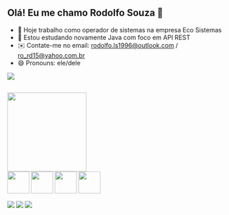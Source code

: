 ## Olá! Eu me chamo Rodolfo Souza 👋

  - 🔭 Hoje trabalho como operador de sistemas na empresa Eco Sistemas
- 🌱 Estou estudando novamente Java com foco em API REST
- ✉️ Contate-me no email: rodolfo.ls1996@outlook.com / ro_rd15@yahoo.com.br
- 😄 Pronouns: ele/dele

<div>
  <picture>
  <source
    srcset="https://github-readme-stats.vercel.app/api?username=RodolfoSouza96&show_icons=true&theme=blue-green"
    media="(prefers-color-scheme: dark)"
  />
  <source
    srcset="https://github-readme-stats.vercel.app/api?username=anuraghazra&show_icons=true"
    media="(prefers-color-scheme: light), (prefers-color-scheme: no-preference)"
  />
  <img src="https://github-readme-stats.vercel.app/api?username=anuraghazra&show_icons=true" />
</picture>
</div>

##

<div>
  <img height="180em" src="https://github-readme-stats.vercel.app/api/top-langs/?username=RodolfoSOuza96&layout=compact&langs_count=16&theme=blue-green"/><br>
  <img align="center" height="50" width="50" src="https://cdn.jsdelivr.net/gh/devicons/devicon@latest/icons/java/java-original.svg" />
  <img align="center" height="50" width="50" src="https://cdn.jsdelivr.net/gh/devicons/devicon@latest/icons/spring/spring-original.svg" />
  <img align="center" height="50" width="50" src="https://cdn.jsdelivr.net/gh/devicons/devicon@latest/icons/azuresqldatabase/azuresqldatabase-original.svg" />
  <img align="center" height="50" width="50" src="https://cdn.jsdelivr.net/gh/devicons/devicon@latest/icons/python/python-original.svg" />
</div>

<div><br>
  <a href="https://www.instagram.com/rodolfo.lsouzaa/" target="_blank"><img src="https://img.shields.io/badge/-Instagram-%23E4405F?style=for-the-badge&logo=instagram&logoColor=white" target="_blank"></a>
 	<a href="https://www.twitch.tv/rodofex" target="_blank"><img src="https://img.shields.io/badge/Twitch-9146FF?style=for-the-badge&logo=twitch&logoColor=white" target="_blank"></a>
  <a href="https://www.linkedin.com/in/rodolfo-souza-0892a5138/" target="_blank"><img src="https://img.shields.io/badge/-LinkedIn-%230077B5?style=for-the-badge&logo=linkedin&logoColor=white" target="_blank"></a> 
</div>
